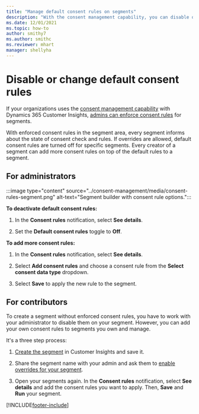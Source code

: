 ```yaml
---
title: "Manage default consent rules on segments"
description: "With the consent management capability, you can disable or change the default consent rules if overrides are enabled."
ms.date: 12/01/2021
ms.topic: how-to
author: smithy7
ms.author: smithc
ms.reviewer: mhart
manager: shellyha
---
```


# Disable or change default consent rules

If your organizations uses the [consent management capability](../consent-management/overview.md) with Dynamics 365 Customer Insights, [admins can enforce consent rules](activate-consent.md) for segments. 

With enforced consent rules in the segment area, every segment informs about the state of consent check and rules. If overrides are allowed, default consent rules are turned off for specific segments. Every creator of a segment can add more consent rules on top of the default rules to a segment. 

## For administrators

:::image type="content" source="../consent-management/media/consent-rules-segment.png" alt-text="Segment builder with consent rule options.":::

**To deactivate default consent rules:**

1. In the **Consent rules** notification, select **See details**. 

1. Set the **Default consent rules** toggle to **Off**.

**To add more consent rules:**

1. In the **Consent rules** notification, select **See details**. 

1. Select **Add consent rules** and choose a consent rule from the **Select consent data type** dropdown.

1. Select **Save** to apply the new rule to the segment.

## For contributors

To create a segment without enforced consent rules, you have to work with your administrator to disable them on your segment. However, you can add your own consent rules to segments you own and manage.

It's a three step process: 
1. [Create the segment](segments.md) in Customer Insights and save it. 

1. Share the segment name with your admin and ask them to [enable overrides for your segment](activate-consent.md). 

1. Open your segments again. In the **Consent rules** notification, select **See details** and add the consent rules you want to apply. Then, **Save** and **Run** your segment.



[!INCLUDE[footer-include](includes/footer-banner.md)] 
